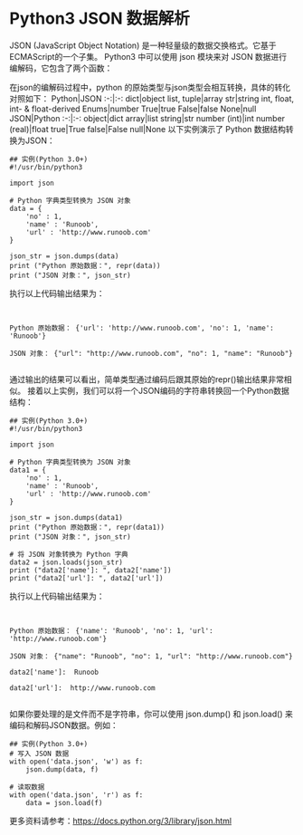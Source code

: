 # Python3 JSON 数据解析
JSON (JavaScript Object Notation)  是一种轻量级的数据交换格式。它基于ECMAScript的一个子集。
Python3 中可以使用 json 模块来对 JSON 数据进行编解码，它包含了两个函数：

在json的编解码过程中，python 的原始类型与json类型会相互转换，具体的转化对照如下：
Python|JSON
:-:|:-:
dict|object
list, tuple|array
str|string
int, float, int- & float-derived Enums|number
True|true
False|false
None|null
JSON|Python
:-:|:-:
object|dict
array|list
string|str
number (int)|int
number (real)|float
true|True
false|False
null|None
以下实例演示了 Python 数据结构转换为JSON：
```
## 实例(Python 3.0+)
#!/usr/bin/python3
 
import json
 
# Python 字典类型转换为 JSON 对象
data = {
    'no' : 1,
    'name' : 'Runoob',
    'url' : 'http://www.runoob.com'
}
 
json_str = json.dumps(data)
print ("Python 原始数据：", repr(data))
print ("JSON 对象：", json_str)
```
执行以上代码输出结果为：
```

Python 原始数据： {'url': 'http://www.runoob.com', 'no': 1, 'name': 'Runoob'}
JSON 对象： {"url": "http://www.runoob.com", "no": 1, "name": "Runoob"}

```
通过输出的结果可以看出，简单类型通过编码后跟其原始的repr()输出结果非常相似。
接着以上实例，我们可以将一个JSON编码的字符串转换回一个Python数据结构：
```
## 实例(Python 3.0+)
#!/usr/bin/python3
 
import json
 
# Python 字典类型转换为 JSON 对象
data1 = {
    'no' : 1,
    'name' : 'Runoob',
    'url' : 'http://www.runoob.com'
}
 
json_str = json.dumps(data1)
print ("Python 原始数据：", repr(data1))
print ("JSON 对象：", json_str)
 
# 将 JSON 对象转换为 Python 字典
data2 = json.loads(json_str)
print ("data2['name']: ", data2['name'])
print ("data2['url']: ", data2['url'])
```
执行以上代码输出结果为：
```

Python 原始数据： {'name': 'Runoob', 'no': 1, 'url': 'http://www.runoob.com'}
JSON 对象： {"name": "Runoob", "no": 1, "url": "http://www.runoob.com"}
data2['name']:  Runoob
data2['url']:  http://www.runoob.com

```
如果你要处理的是文件而不是字符串，你可以使用 json.dump() 和 json.load() 来编码和解码JSON数据。例如：
```
## 实例(Python 3.0+)
# 写入 JSON 数据
with open('data.json', 'w') as f:
    json.dump(data, f)
 
# 读取数据
with open('data.json', 'r') as f:
    data = json.load(f)
```
更多资料请参考：https://docs.python.org/3/library/json.html			
						
			
